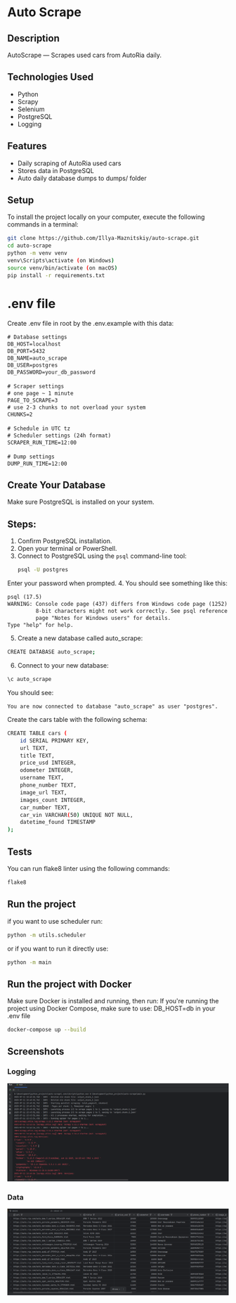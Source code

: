 # Auto Scrape


## Description
AutoScrape — Scrapes used cars from AutoRia daily.


## Technologies Used
- Python
- Scrapy
- Selenium
- PostgreSQL
- Logging


## Features
- Daily scraping of AutoRia used cars
- Stores data in PostgreSQL
- Auto daily database dumps to dumps/ folder


## Setup
To install the project locally on your computer, execute the following commands in a terminal:
```bash
git clone https://github.com/Illya-Maznitskiy/auto-scrape.git
cd auto-scrape
python -m venv venv
venv\Scripts\activate (on Windows)
source venv/bin/activate (on macOS)
pip install -r requirements.txt
```


# .env file
Create .env file in root by the .env.example
with this data:
```
# Database settings
DB_HOST=localhost
DB_PORT=5432
DB_NAME=auto_scrape
DB_USER=postgres
DB_PASSWORD=your_db_password

# Scraper settings
# one page ~ 1 minute
PAGE_TO_SCRAPE=3
# use 2-3 chunks to not overload your system
CHUNKS=2

# Schedule in UTC tz
# Scheduler settings (24h format)
SCRAPER_RUN_TIME=12:00

# Dump settings
DUMP_RUN_TIME=12:00
```


## Create Your Database
Make sure PostgreSQL is installed on your system.

## Steps:
1. Confirm PostgreSQL installation.
2. Open your terminal or PowerShell.
3. Connect to PostgreSQL using the `psql` command-line tool:
   ```bash
   psql -U postgres
   ```
Enter your password when prompted.
4. You should see something like this:
```
psql (17.5)
WARNING: Console code page (437) differs from Windows code page (1252)
         8-bit characters might not work correctly. See psql reference
         page "Notes for Windows users" for details.
Type "help" for help.
```
5. Create a new database called auto_scrape:
```bash
CREATE DATABASE auto_scrape;
```
6. Connect to your new database:
```bash
\c auto_scrape
````
You should see:
```
You are now connected to database "auto_scrape" as user "postgres".
```
Create the cars table with the following schema:
```bash
CREATE TABLE cars (
    id SERIAL PRIMARY KEY,
    url TEXT,
    title TEXT,
    price_usd INTEGER,
    odometer INTEGER,
    username TEXT,
    phone_number TEXT,
    image_url TEXT,
    images_count INTEGER,
    car_number TEXT,
    car_vin VARCHAR(50) UNIQUE NOT NULL,
    datetime_found TIMESTAMP
);
```


## Tests
You can run flake8 linter using the following commands:
```bash
flake8
```


## Run the project
if you want to use scheduler run:
```bash
python -m utils.scheduler
```
or if you want to run it directly use:
```bash
python -m main
```


## Run the project with Docker
Make sure Docker is installed and running, then run:
If you're running the project using Docker Compose, make sure to use:
DB_HOST=db
in your .env file
```bash
docker-compose up --build
```


## Screenshots
### Logging
![Logging](screenshots/logging.png)

### Data
![Data](screenshots/data.png)
